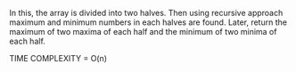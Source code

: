 In this, the array is divided into two halves. 
Then using recursive approach maximum and minimum numbers in each halves are found. Later, return the maximum of two maxima of each half and the minimum of two minima of each half.

TIME COMPLEXITY = O(n)
